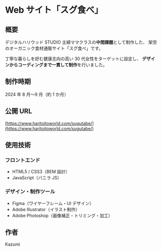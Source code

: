 # Web サイト「スグ食べ」

## 概要

デジタルハリウッド STUDIO 主婦ママクラスの**中間課題**として制作した、
架空のオーガニック食材通販サイト「スグ食べ」です。

丁寧な暮らしを好む健康志向の高い 30 代女性をターゲットに設定し、
**デザインからコーディングまで一貫して制作**を行いました。

## 制作時期

2024 年 8 月〜9 月（約 1 か月）

## 公開 URL

[https://www.haritoitoworld.com/sugutabe/](https://www.haritoitoworld.com/sugutabe/)

## 使用技術

### フロントエンド

- HTML5 / CSS3（BEM 設計）
- JavaScript（バニラ JS）

### デザイン・制作ツール

- Figma（ワイヤーフレーム・UI デザイン）
- Adobe Illustrator（イラスト制作）
- Adobe Photoshop（画像補正・トリミング・加工）

## 作者

Kazumi

